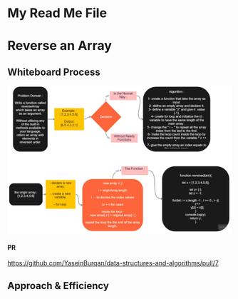 # My Read Me File

# Reverse an Array
<!-- Description of the challenge -->

## Whiteboard Process
<!-- Embedded whiteboard image -->
![array-reverse](./assets/array-reverse.jpg)

#### PR

<https://github.com/YaseinBurqan/data-structures-and-algorithms/pull/7>

## Approach & Efficiency
<!-- What approach did you take? Discuss Why. What is the Big O space/time for this approach? -->
